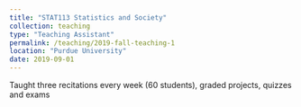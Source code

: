 ```yaml
---
title: "STAT113 Statistics and Society"
collection: teaching
type: "Teaching Assistant"
permalink: /teaching/2019-fall-teaching-1
location: "Purdue University"
date: 2019-09-01
---
```


Taught three recitations every week (60 students), graded projects, quizzes and exams

